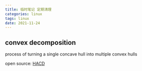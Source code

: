 ```yaml
---
title: 临时笔记 定期清理 
categories: linux 
tags: linux 
date: 2021-11-24
---
```


## convex decomposition

process of turning a single concave hull into multiple convex hulls

open source: [HACD](http://khaledmammou.com/hacd.html)